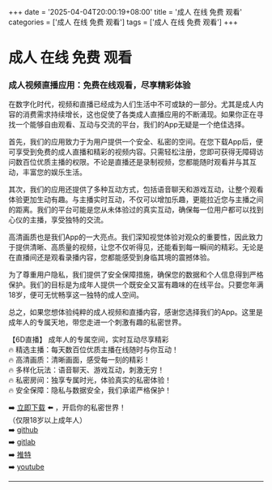 +++
date = '2025-04-04T20:00:19+08:00'
title = '成人 在线 免费 观看'
categories = ['成人 在线 免费 观看']
tags = ['成人 在线 免费 观看']
+++

# 成人 在线 免费 观看

### 成人视频直播应用：免费在线观看，尽享精彩体验

在数字化时代，视频和直播已经成为人们生活中不可或缺的一部分。尤其是成人内容的消费需求持续增长，这也促使了各类成人直播应用的不断涌现。如果你正在寻找一个能够自由观看、互动与交流的平台，我们的App无疑是一个绝佳选择。

首先，我们的应用致力于为用户提供一个安全、私密的空间。在您下载App后，便可享受到免费的成人直播和精彩的视频内容。只需轻松注册，您即可获得无障碍访问数百位优质主播的权限。不论是直播还是录制视频，您都能随时观看并与其互动，丰富您的娱乐生活。

其次，我们的应用还提供了多种互动方式，包括语音聊天和游戏互动，让整个观看体验更加生动有趣。与主播实时互动，不仅可以增加乐趣，更能拉近您与主播之间的距离。我们的平台可能是您从未体验过的真实互动，确保每一位用户都可以找到心仪的主播，享受独特的交流。

高清画质也是我们App的一大亮点。我们深知视觉体验对观众的重要性，因此致力于提供清晰、高质量的视频，让您不仅听得见，还能看到每一瞬间的精彩。无论是在直播间还是观看录播内容，您都能感受到身临其境的震撼体验。

为了尊重用户隐私，我们提供了安全保障措施，确保您的数据和个人信息得到严格保护。我们的目标是为成年人提供一个既安全又富有趣味的在线平台。只要您年满18岁，便可无忧畅享这一独特的成人空间。

总之，如果您想体验纯粹的成人视频和直播内容，感谢您选择我们的App。这里是成年人的专属天地，带您走进一个刺激有趣的私密世界。

【6D直播】
成年人的专属空间，实时互动尽享精彩  
🔥 精选主播：每天数百位优质主播在线随时与你互动！  
🔥 高清画质：清晰画面，感受每一刻的精彩！  
🔥 多样化玩法：语音聊天、游戏互动，刺激无穷！  
🔥 私密房间：独享专属时光，体验真实的私密体验！  
🔥 安全保障：隐私与数据安全，我们承诺严格保护！  

➡️ [立即下载](https://down123.s3.ap-east-1.amazonaws.com/down/down.html?channelCode=blog) ⬅️ ，开启你的私密世界！  
（仅限18岁以上成年人）  
➡️ [github](https://aldult-live.github.io/)  
➡️ [gitlab](https://seo-09598d.gitlab.io/)  
➡️ [推特](https://x.com/wegame33)  
➡️ [youtube](https://www.youtube.com/@6Dlive)

---
